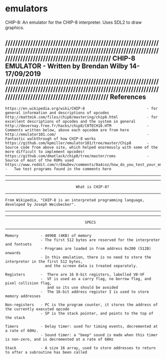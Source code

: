 # emulators

CHIP-8: An emulator for the CHIP-8 interpreter. Uses SDL2 to draw graphics.

////////////////////////////////////////////////////////////////////////////////////////////////////////////////////////////////////////////////////////////////////
							CHIP-8 EMULATOR - Written by Brendan Wilby 14-17/09/2019
///////////////////////////////////////////////////////////////////////////////////////////////////////////////////////////////////////////////////////////////////
									References
--------------------------------------------------------------------------------------------------------------------------------------------------------------
	https://en.wikipedia.org/wiki/CHIP-8							- for general information and descriptions of opcodes
	http://mattmik.com/files/chip8/mastering/chip8.html				- for excellent descriptions of opcodes and the system in general
	http://devernay.free.fr/hacks/chip8/C8TECH10.HTM				- Comments written below, above each opcodem are from here
	http://emulator101.com/											- Fantastic walkthrough of how CHIP-8 works
	https://github.com/kpmiller/emulator101/tree/master/Chip8		- Source code from above site, which helped enormously with some of the more difficult to implement opcodes!
	https://github.com/dmatlack/chip8/tree/master/roms				- Source of most of the ROMs used
	https://www.reddit.com/r/EmuDev/comments/8a4coz/how_do_you_test_your_emu_chip8/		-	Two test programs found in the comments here


--------------------------------------------------------------------------------------------------------------------------------------------------------------

--------------------------------------------------------------------------------------------------------------------------------------------------------------
									What is CHIP-8?
--------------------------------------------------------------------------------------------------------------------------------------------------------------
	From Wikipedia, "CHIP-8 is an interpreted programming language,
	developed by Joseph Weisbecker".

--------------------------------------------------------------------------------------------------------------------------------------------------------------


--------------------------------------------------------------------------------------------------------------------------------------------------------------
										SPECS
--------------------------------------------------------------------------------------------------------------------------------------------------------------
	Memory			- 4096B (4KB) of memory
					- The first 512 bytes are reserved for the interpreter and fontsets
					- Programs are loaded in from address 0x200 (512B) onwards
					- In this emulation, there is no need to store the interpreter in the first 512 bytes,
					  and the screen data is treated separately.

	Registers		-  There are 16 8-bit registers, labelled V0-VF
					-  VF is used as a carry flag, no borrow flag, and pixel collision flag,
					   and so its use should be avoided
					-  The 16-bit address register I is used to store memory addresses
	
	Non-registers	- PC is the program counter, it stores the address of the currently executed opcode
					- SP is the stack pointer, and points to the top of the stack

	Timers			- Delay timer: used for timing events, decremented at a rate of 60Hz.
					- Sound timer: a "beep" sound is made when this timer is non-zero, and is decremented at a rate of 60Hz

	Stack			- A size 16 array, used to store addresses to return to after a subroutine has been called